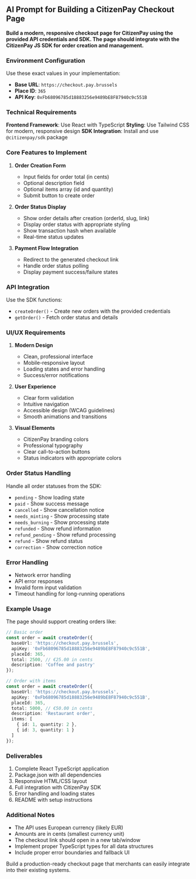 ## AI Prompt for Building a CitizenPay Checkout Page

**Build a modern, responsive checkout page for CitizenPay using the provided API credentials and SDK. The page should integrate with the CitizenPay JS SDK for order creation and management.**

### Environment Configuration
Use these exact values in your implementation:
- **Base URL**: `https://checkout.pay.brussels`
- **Place ID**: `365`
- **API Key**: `0xFb68096785d18883256e9489bE8F87940c9c551B`

### Technical Requirements

**Frontend Framework**: Use React with TypeScript
**Styling**: Use Tailwind CSS for modern, responsive design
**SDK Integration**: Install and use `@citizenpay/sdk` package

### Core Features to Implement

1. **Order Creation Form**
   - Input fields for order total (in cents)
   - Optional description field
   - Optional items array (id and quantity)
   - Submit button to create order

2. **Order Status Display**
   - Show order details after creation (orderId, slug, link)
   - Display order status with appropriate styling
   - Show transaction hash when available
   - Real-time status updates

3. **Payment Flow Integration**
   - Redirect to the generated checkout link
   - Handle order status polling
   - Display payment success/failure states

### API Integration

Use the SDK functions:
- `createOrder()` - Create new orders with the provided credentials
- `getOrder()` - Fetch order status and details

### UI/UX Requirements

1. **Modern Design**
   - Clean, professional interface
   - Mobile-responsive layout
   - Loading states and error handling
   - Success/error notifications

2. **User Experience**
   - Clear form validation
   - Intuitive navigation
   - Accessible design (WCAG guidelines)
   - Smooth animations and transitions

3. **Visual Elements**
   - CitizenPay branding colors
   - Professional typography
   - Clear call-to-action buttons
   - Status indicators with appropriate colors

### Order Status Handling

Handle all order statuses from the SDK:
- `pending` - Show loading state
- `paid` - Show success message
- `cancelled` - Show cancellation notice
- `needs_minting` - Show processing state
- `needs_burning` - Show processing state
- `refunded` - Show refund information
- `refund_pending` - Show refund processing
- `refund` - Show refund status
- `correction` - Show correction notice

### Error Handling

- Network error handling
- API error responses
- Invalid form input validation
- Timeout handling for long-running operations

### Example Usage

The page should support creating orders like:
```typescript
// Basic order
const order = await createOrder({
  baseUrl: 'https://checkout.pay.brussels',
  apiKey: '0xFb68096785d18883256e9489bE8F87940c9c551B',
  placeId: 365,
  total: 2500, // €25.00 in cents
  description: 'Coffee and pastry'
});

// Order with items
const order = await createOrder({
  baseUrl: 'https://checkout.pay.brussels',
  apiKey: '0xFb68096785d18883256e9489bE8F87940c9c551B',
  placeId: 365,
  total: 5000, // €50.00 in cents
  description: 'Restaurant order',
  items: [
    { id: 1, quantity: 2 },
    { id: 3, quantity: 1 }
  ]
});
```

### Deliverables

1. Complete React TypeScript application
2. Package.json with all dependencies
3. Responsive HTML/CSS layout
4. Full integration with CitizenPay SDK
5. Error handling and loading states
6. README with setup instructions

### Additional Notes

- The API uses European currency (likely EUR)
- Amounts are in cents (smallest currency unit)
- The checkout link should open in a new tab/window
- Implement proper TypeScript types for all data structures
- Include proper error boundaries and fallback UI

Build a production-ready checkout page that merchants can easily integrate into their existing systems.